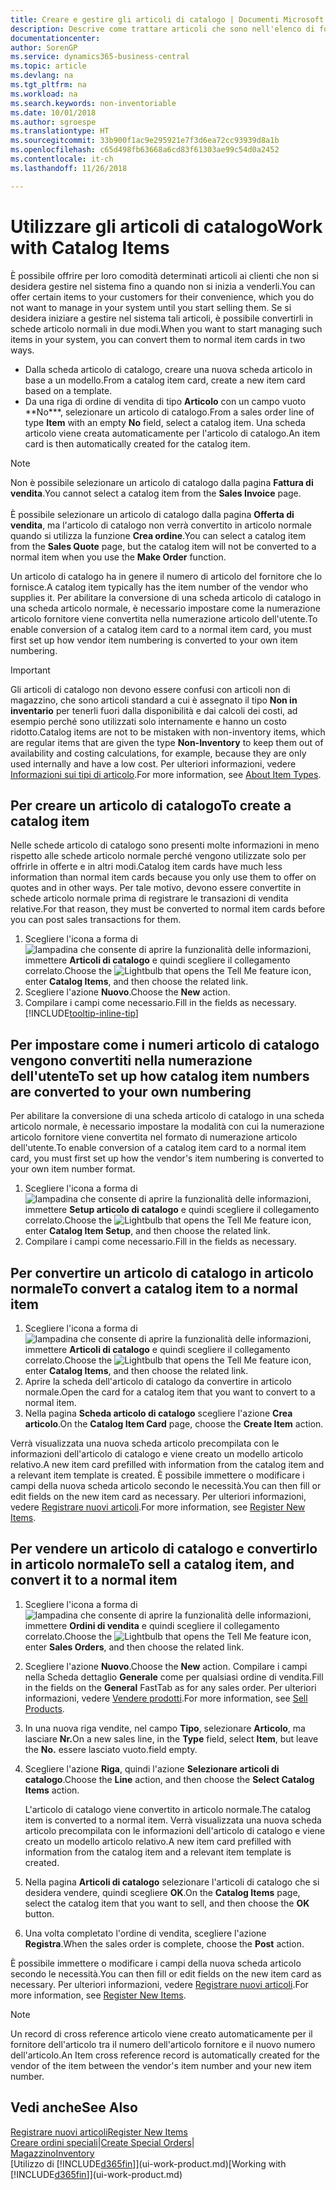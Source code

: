 ```yaml
---
title: Creare e gestire gli articoli di catalogo | Documenti Microsoft
description: Descrive come trattare articoli che sono nell'elenco di fornitori degli articoli ma non nel proprio elenco di articoli trattati.
documentationcenter: 
author: SorenGP
ms.service: dynamics365-business-central
ms.topic: article
ms.devlang: na
ms.tgt_pltfrm: na
ms.workload: na
ms.search.keywords: non-inventoriable
ms.date: 10/01/2018
ms.author: sgroespe
ms.translationtype: HT
ms.sourcegitcommit: 33b900f1ac9e295921e7f3d6ea72cc93939d8a1b
ms.openlocfilehash: c65d498fb63668a6cd83f61303ae99c54d0a2452
ms.contentlocale: it-ch
ms.lasthandoff: 11/26/2018

---
```

# <a name="work-with-catalog-items"></a><span data-ttu-id="2da03-103">Utilizzare gli articoli di catalogo</span><span class="sxs-lookup"><span data-stu-id="2da03-103">Work with Catalog Items</span></span>
<span data-ttu-id="2da03-104">È possibile offrire per loro comodità determinati articoli ai clienti che non si desidera gestire nel sistema fino a quando non si inizia a venderli.</span><span class="sxs-lookup"><span data-stu-id="2da03-104">You can offer certain items to your customers for their convenience, which you do not want to manage in your system until you start selling them.</span></span> <span data-ttu-id="2da03-105">Se si desidera iniziare a gestire nel sistema tali articoli, è possibile convertirli in schede articolo normali in due modi.</span><span class="sxs-lookup"><span data-stu-id="2da03-105">When you want to start managing such items in your system, you can convert them to normal item cards in two ways.</span></span>

* <span data-ttu-id="2da03-106">Dalla scheda articolo di catalogo, creare una nuova scheda articolo in base a un modello.</span><span class="sxs-lookup"><span data-stu-id="2da03-106">From a catalog item card, create a new item card based on a template.</span></span>
* <span data-ttu-id="2da03-107">Da una riga di ordine di vendita di tipo **Articolo** con un campo vuoto \*\*No\*\*\*, selezionare un articolo di catalogo.</span><span class="sxs-lookup"><span data-stu-id="2da03-107">From a sales order line of type **Item** with an empty **No** field, select a catalog item.</span></span> <span data-ttu-id="2da03-108">Una scheda articolo viene creata automaticamente per l'articolo di catalogo.</span><span class="sxs-lookup"><span data-stu-id="2da03-108">An item card is then automatically created for the catalog item.</span></span>

> [!NOTE]  
> <span data-ttu-id="2da03-109">Non è possibile selezionare un articolo di catalogo dalla pagina **Fattura di vendita**.</span><span class="sxs-lookup"><span data-stu-id="2da03-109">You cannot select a catalog item from the **Sales Invoice** page.</span></span><br /><br />
> <span data-ttu-id="2da03-110">È possibile selezionare un articolo di catalogo dalla pagina **Offerta di vendita**, ma l'articolo di catalogo non verrà convertito in articolo normale quando si utilizza la funzione **Crea ordine**.</span><span class="sxs-lookup"><span data-stu-id="2da03-110">You can select a catalog item from the **Sales Quote** page, but the catalog item will not be converted to a normal item when you use the **Make Order** function.</span></span>

<span data-ttu-id="2da03-111">Un articolo di catalogo ha in genere il numero di articolo del fornitore che lo fornisce.</span><span class="sxs-lookup"><span data-stu-id="2da03-111">A catalog item typically has the item number of the vendor who supplies it.</span></span> <span data-ttu-id="2da03-112">Per abilitare la conversione di una scheda articolo di catalogo in una scheda articolo normale, è necessario impostare come la numerazione articolo fornitore viene convertita nella numerazione articolo dell'utente.</span><span class="sxs-lookup"><span data-stu-id="2da03-112">To enable conversion of a catalog item card to a normal item card, you must first set up how vendor item numbering is converted to your own item numbering.</span></span>   

> [!Important]
> <span data-ttu-id="2da03-113">Gli articoli di catalogo non devono essere confusi con articoli non di magazzino, che sono articoli standard a cui è assegnato il tipo **Non in inventario** per tenerli fuori dalla disponibilità e dai calcoli dei costi, ad esempio perché sono utilizzati solo internamente e hanno un costo ridotto.</span><span class="sxs-lookup"><span data-stu-id="2da03-113">Catalog items are not to be mistaken with non-inventory items, which are regular items that are given the type **Non-Inventory** to keep them out of availability and costing calculations, for example, because they are only used internally and have a low cost.</span></span> <span data-ttu-id="2da03-114">Per ulteriori informazioni, vedere [Informazioni sui tipi di articolo](inventory-about-item-types.md).</span><span class="sxs-lookup"><span data-stu-id="2da03-114">For more information, see [About Item Types](inventory-about-item-types.md).</span></span>

## <a name="to-create-a-catalog-item"></a><span data-ttu-id="2da03-115">Per creare un articolo di catalogo</span><span class="sxs-lookup"><span data-stu-id="2da03-115">To create a catalog item</span></span>
<span data-ttu-id="2da03-116">Nelle schede articolo di catalogo sono presenti molte informazioni in meno rispetto alle schede articolo normale perché vengono utilizzate solo per offrirle in offerte e in altri modi.</span><span class="sxs-lookup"><span data-stu-id="2da03-116">Catalog item cards have much less information than normal item cards because you only use them to offer on quotes and in other ways.</span></span> <span data-ttu-id="2da03-117">Per tale motivo, devono essere convertite in schede articolo normale prima di registrare le transazioni di vendita relative.</span><span class="sxs-lookup"><span data-stu-id="2da03-117">For that reason, they must be converted to normal item cards before you can post sales transactions for them.</span></span>

1. <span data-ttu-id="2da03-118">Scegliere l'icona a forma di ![lampadina che consente di aprire la funzionalità delle informazioni](media/ui-search/search_small.png "Informazioni sull'operazione che si desidera eseguire"), immettere **Articoli di catalogo** e quindi scegliere il collegamento correlato.</span><span class="sxs-lookup"><span data-stu-id="2da03-118">Choose the ![Lightbulb that opens the Tell Me feature](media/ui-search/search_small.png "Tell me what you want to do") icon, enter **Catalog Items**, and then choose the related link.</span></span>
2. <span data-ttu-id="2da03-119">Scegliere l'azione **Nuovo**.</span><span class="sxs-lookup"><span data-stu-id="2da03-119">Choose the **New** action.</span></span>
3. <span data-ttu-id="2da03-120">Compilare i campi come necessario.</span><span class="sxs-lookup"><span data-stu-id="2da03-120">Fill in the fields as necessary.</span></span> [!INCLUDE[tooltip-inline-tip](includes/tooltip-inline-tip_md.md)]

## <a name="to-set-up-how-catalog-item-numbers-are-converted-to-your-own-numbering"></a><span data-ttu-id="2da03-121">Per impostare come i numeri articolo di catalogo vengono convertiti nella numerazione dell'utente</span><span class="sxs-lookup"><span data-stu-id="2da03-121">To set up how catalog item numbers are converted to your own numbering</span></span>
<span data-ttu-id="2da03-122">Per abilitare la conversione di una scheda articolo di catalogo in una scheda articolo normale, è necessario impostare la modalità con cui la numerazione articolo fornitore viene convertita nel formato di numerazione articolo dell'utente.</span><span class="sxs-lookup"><span data-stu-id="2da03-122">To enable conversion of a catalog item card to a normal item card, you must first set up how the vendor's item numbering is converted to your own item number format.</span></span>

1. <span data-ttu-id="2da03-123">Scegliere l'icona a forma di ![lampadina che consente di aprire la funzionalità delle informazioni](media/ui-search/search_small.png "Informazioni sull'operazione che si desidera eseguire"), immettere **Setup articolo di catalogo** e quindi scegliere il collegamento correlato.</span><span class="sxs-lookup"><span data-stu-id="2da03-123">Choose the ![Lightbulb that opens the Tell Me feature](media/ui-search/search_small.png "Tell me what you want to do") icon, enter **Catalog Item Setup**, and then choose the related link.</span></span>
2. <span data-ttu-id="2da03-124">Compilare i campi come necessario.</span><span class="sxs-lookup"><span data-stu-id="2da03-124">Fill in the fields as necessary.</span></span>

## <a name="to-convert-a-catalog-item-to-a-normal-item"></a><span data-ttu-id="2da03-125">Per convertire un articolo di catalogo in articolo normale</span><span class="sxs-lookup"><span data-stu-id="2da03-125">To convert a catalog item to a normal item</span></span>
1. <span data-ttu-id="2da03-126">Scegliere l'icona a forma di ![lampadina che consente di aprire la funzionalità delle informazioni](media/ui-search/search_small.png "Informazioni sull'operazione che si desidera eseguire"), immettere **Articoli di catalogo** e quindi scegliere il collegamento correlato.</span><span class="sxs-lookup"><span data-stu-id="2da03-126">Choose the ![Lightbulb that opens the Tell Me feature](media/ui-search/search_small.png "Tell me what you want to do") icon, enter **Catalog Items**, and then choose the related link.</span></span>
2. <span data-ttu-id="2da03-127">Aprire la scheda dell'articolo di catalogo da convertire in articolo normale.</span><span class="sxs-lookup"><span data-stu-id="2da03-127">Open the card for a catalog item that you want to convert to a normal item.</span></span>
3. <span data-ttu-id="2da03-128">Nella pagina **Scheda articolo di catalogo** scegliere l'azione **Crea articolo**.</span><span class="sxs-lookup"><span data-stu-id="2da03-128">On the **Catalog Item Card** page, choose the **Create Item** action.</span></span>

<span data-ttu-id="2da03-129">Verrà visualizzata una nuova scheda articolo precompilata con le informazioni dell'articolo di catalogo e viene creato un modello articolo relativo.</span><span class="sxs-lookup"><span data-stu-id="2da03-129">A new item card prefilled with information from the catalog item and a relevant item template is created.</span></span> <span data-ttu-id="2da03-130">È possibile immettere o modificare i campi della nuova scheda articolo secondo le necessità.</span><span class="sxs-lookup"><span data-stu-id="2da03-130">You can then fill or edit fields on the new item card as necessary.</span></span> <span data-ttu-id="2da03-131">Per ulteriori informazioni, vedere [Registrare nuovi articoli](inventory-how-register-new-items.md).</span><span class="sxs-lookup"><span data-stu-id="2da03-131">For more information, see [Register New Items](inventory-how-register-new-items.md).</span></span>

## <a name="to-sell-a-catalog-item-and-convert-it-to-a-normal-item"></a><span data-ttu-id="2da03-132">Per vendere un articolo di catalogo e convertirlo in articolo normale</span><span class="sxs-lookup"><span data-stu-id="2da03-132">To sell a catalog item, and convert it to a normal item</span></span>
1. <span data-ttu-id="2da03-133">Scegliere l'icona a forma di ![lampadina che consente di aprire la funzionalità delle informazioni](media/ui-search/search_small.png "Informazioni sull'operazione che si desidera eseguire"), immettere **Ordini di vendita** e quindi scegliere il collegamento correlato.</span><span class="sxs-lookup"><span data-stu-id="2da03-133">Choose the ![Lightbulb that opens the Tell Me feature](media/ui-search/search_small.png "Tell me what you want to do") icon, enter **Sales Orders**, and then choose the related link.</span></span>
2. <span data-ttu-id="2da03-134">Scegliere l'azione **Nuovo**.</span><span class="sxs-lookup"><span data-stu-id="2da03-134">Choose the **New** action.</span></span> <span data-ttu-id="2da03-135">Compilare i campi nella Scheda dettaglio **Generale** come per qualsiasi ordine di vendita.</span><span class="sxs-lookup"><span data-stu-id="2da03-135">Fill in the fields on the **General** FastTab as for any sales order.</span></span> <span data-ttu-id="2da03-136">Per ulteriori informazioni, vedere [Vendere prodotti](sales-how-sell-products.md).</span><span class="sxs-lookup"><span data-stu-id="2da03-136">For more information, see [Sell Products](sales-how-sell-products.md).</span></span>
3. <span data-ttu-id="2da03-137">In una nuova riga vendite, nel campo **Tipo**, selezionare **Articolo**, ma lasciare **Nr.**</span><span class="sxs-lookup"><span data-stu-id="2da03-137">On a new sales line, in the **Type** field, select **Item**, but leave the **No.**</span></span> <span data-ttu-id="2da03-138">essere lasciato vuoto.</span><span class="sxs-lookup"><span data-stu-id="2da03-138">field empty.</span></span>
4. <span data-ttu-id="2da03-139">Scegliere l'azione **Riga**, quindi l'azione **Selezionare articoli di catalogo**.</span><span class="sxs-lookup"><span data-stu-id="2da03-139">Choose the **Line** action, and then choose the **Select Catalog Items** action.</span></span>

    <span data-ttu-id="2da03-140">L'articolo di catalogo viene convertito in articolo normale.</span><span class="sxs-lookup"><span data-stu-id="2da03-140">The catalog item is converted to a normal item.</span></span> <span data-ttu-id="2da03-141">Verrà visualizzata una nuova scheda articolo precompilata con le informazioni dell'articolo di catalogo e viene creato un modello articolo relativo.</span><span class="sxs-lookup"><span data-stu-id="2da03-141">A new item card prefilled with information from the catalog item and a relevant item template is created.</span></span>
5. <span data-ttu-id="2da03-142">Nella pagina **Articoli di catalogo** selezionare l'articoli di catalogo che si desidera vendere, quindi scegliere **OK**.</span><span class="sxs-lookup"><span data-stu-id="2da03-142">On the **Catalog Items** page, select the catalog item that you want to sell, and then choose the **OK** button.</span></span>
6. <span data-ttu-id="2da03-143">Una volta completato l'ordine di vendita, scegliere l'azione **Registra**.</span><span class="sxs-lookup"><span data-stu-id="2da03-143">When the sales order is complete, choose the **Post** action.</span></span>

<span data-ttu-id="2da03-144">È possibile immettere o modificare i campi della nuova scheda articolo secondo le necessità.</span><span class="sxs-lookup"><span data-stu-id="2da03-144">You can then fill or edit fields on the new item card as necessary.</span></span> <span data-ttu-id="2da03-145">Per ulteriori informazioni, vedere [Registrare nuovi articoli](inventory-how-register-new-items.md).</span><span class="sxs-lookup"><span data-stu-id="2da03-145">For more information, see [Register New Items](inventory-how-register-new-items.md).</span></span>

> [!NOTE]  
>   <span data-ttu-id="2da03-146">Un record di cross reference articolo viene creato automaticamente per il fornitore dell'articolo tra il numero dell'articolo fornitore e il nuovo numero dell'articolo.</span><span class="sxs-lookup"><span data-stu-id="2da03-146">An Item cross reference record is automatically created for the vendor of the item between the vendor's item number and your new item number.</span></span>

## <a name="see-also"></a><span data-ttu-id="2da03-147">Vedi anche</span><span class="sxs-lookup"><span data-stu-id="2da03-147">See Also</span></span>
[<span data-ttu-id="2da03-148">Registrare nuovi articoli</span><span class="sxs-lookup"><span data-stu-id="2da03-148">Register New Items</span></span>](inventory-how-register-new-items.md)  
<span data-ttu-id="2da03-149">[Creare ordini speciali](sales-how-to-create-special-orders.md)|</span><span class="sxs-lookup"><span data-stu-id="2da03-149">[Create Special Orders](sales-how-to-create-special-orders.md)|</span></span>  
[<span data-ttu-id="2da03-150">Magazzino</span><span class="sxs-lookup"><span data-stu-id="2da03-150">Inventory</span></span>](inventory-manage-inventory.md)  
<span data-ttu-id="2da03-151">[Utilizzo di [!INCLUDE[d365fin](includes/d365fin_md.md)]](ui-work-product.md)</span><span class="sxs-lookup"><span data-stu-id="2da03-151">[Working with [!INCLUDE[d365fin](includes/d365fin_md.md)]](ui-work-product.md)</span></span>

